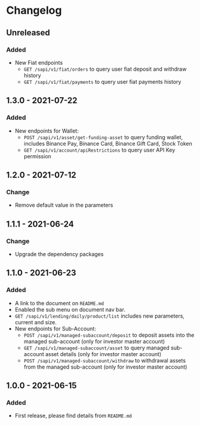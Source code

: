 # Changelog

## Unreleased

### Added
- New Fiat endpoints
    - `GET /sapi/v1/fiat/orders` to query user fiat deposit and withdraw history 
    - `GET /sapi/v1/fiat/payments` to query user fiat payments history 

## 1.3.0 - 2021-07-22
### Added
- New endpoints for Wallet:
    - `POST /sapi/v1/asset/get-funding-asset` to query funding wallet, includes Binance Pay, Binance Card, Binance Gift Card, Stock Token
    - `GET /sapi/v1/account/apiRestrictions` to query user API Key permission
    
## 1.2.0 - 2021-07-12

### Change
- Remove default value in the parameters

## 1.1.1 - 2021-06-24

### Change
- Upgrade the dependency packages

## 1.1.0 - 2021-06-23

### Added
- A link to the document on `README.md`
- Enabled the sub menu on document nav bar.
- `GET /sapi/v1/lending/daily/product/list` includes new parameters, current and size.
- New endpoints for Sub-Account:
    - `POST /sapi/v1/managed-subaccount/deposit` to deposit assets into the managed sub-account (only for investor master account)
    - `GET /sapi/v1/managed-subaccount/asset` to query managed sub-account asset details (only for investor master account)
    - `POST /sapi/v1/managed-subaccount/withdraw` to withdrawal assets from the managed sub-account (only for investor master account)

## 1.0.0 - 2021-06-15

### Added
- First release, please find details from `README.md`
